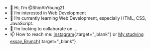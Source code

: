 - 👋 Hi, I’m @ShinAhYoung21
- 👀 I’m interested in Web Development
- 🌱 I’m currently learning Web Development, especially HTML, CSS, JavaScript.
- 💞️ I’m looking to collaborate on ...
- 📫 How to reach me: [Instagram](https://www.instagram.com/programmer_shinah/){:target="_blank"} or [My studying essay_Brunch](https://brunch.co.kr/magazine/this){:target="_blank"}

<!---
ShinAhYoung21/ShinAhYoung21 is a ✨ special ✨ repository because its `README.md` (this file) appears on your GitHub profile.
You can click the Preview link to take a look at your changes.
--->

